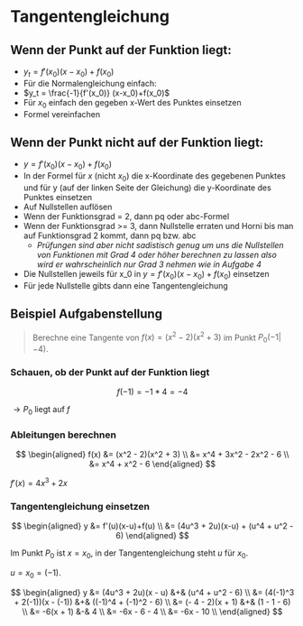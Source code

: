 # Tangentengleichung

## Wenn der Punkt auf der Funktion liegt:

- $y_t = f'(x_0)(x-x_0)+f(x_0)$
- Für die Normalengleichung einfach:
- $y_t = \frac{-1}{f'(x_0)} (x-x_0)+f(x_0)$
- Für $x_0$ einfach den gegeben x-Wert des Punktes einsetzen
- Formel vereinfachen

## Wenn der Punkt nicht auf der Funktion liegt:

- $y = f'(x_0)(x-x_0)+f(x_0)$
- In der Formel für $x$ (nicht $x_0$) die x-Koordinate des gegebenen Punktes und für y (auf der linken Seite der Gleichung) die y-Koordinate des Punktes einsetzen
- Auf Nullstellen auflösen
- Wenn der Funktionsgrad = 2, dann pq oder abc-Formel
- Wenn der Funktionsgrad >= 3, dann Nullstelle erraten und Horni bis man auf Funktionsgrad 2 kommt, dann pq bzw. abc
    - *Prüfungen sind aber nicht sadistisch genug um uns die Nullstellen von Funktionen mit Grad 4 oder höher berechnen zu lassen also wird er wahrscheinlich nur Grad 3 nehmen wie in Aufgabe 4*
- Die Nullstellen jeweils für x_0 in $y = f'(x_0)(x-x_0)+f(x_0)$ einsetzen
- Für jede Nullstelle gibts dann eine Tangentengleichung

## Beispiel Aufgabenstellung

> Berechne eine Tangente von $f(x) = (x^2 - 2)(x^2 + 3)$ im Punkt $P_0(-1 | -4)$.

### Schauen, ob der Punkt auf der Funktion liegt

$$
f(-1) = -1 * 4 = -4
$$

$\rightarrow P_0$ liegt auf $f$

### Ableitungen berechnen

$$
\begin{aligned}
    f(x) &= (x^2 - 2)(x^2 + 3) \\
         &= x^4 + 3x^2 - 2x^2 - 6 \\
         &= x^4 + x^2 - 6
\end{aligned}
$$

$f'(x) = 4x^3 + 2x$

### Tangentengleichung einsetzen

$$
\begin{aligned}
    y &= f'(u)(x-u)+f(u) \\
      &= (4u^3 + 2u)(x-u) + (u^4 + u^2 - 6)
\end{aligned}
$$

Im Punkt $P_0$ ist $x = x_0$, in der Tangentengleichung steht $u$ für $x_0$.

$u = x_0 = (-1)$.

$$
\begin{aligned}
    y &= (4u^3 + 2u)(x - u) &+& (u^4 + u^2 - 6) \\
      &= (4(-1)^3 + 2(-1))(x - (-1)) &+& ((-1)^4 + (-1)^2 - 6) \\
      &= (- 4 - 2)(x + 1) &+& (1 - 1 - 6) \\
      &= -6(x + 1) &-& 4 \\
      &= -6x - 6 - 4 \\
      &= -6x - 10 \\
\end{aligned}
$$
